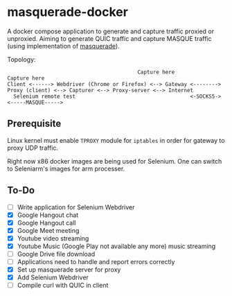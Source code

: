 # masquerade-docker
A docker compose application to generate and capture traffic proxied or unproxied. Aiming to generate QUIC traffic and capture MASQUE traffic (using implementation of [masquerade](https://github.com/jromwu/masquerade/)). 

Topology:
```
                                          Capture here                           Capture here  
Client <------> Webdriver (Chrome or Firefox) <--> Gateway <--------> Proxy (client) <--> Capturer <--> Proxy-server <--> Internet
  Selenium remote test                                     <-SOCKS5->                <-----MASQUE----->           
```

## Prerequisite
Linux kernel must enable `TPROXY` module for `iptables` in order for gateway to proxy UDP traffic. 

Right now x86 docker images are being used for Selenium. One can switch to Seleniarm's images for arm processer.

## To-Do
- [ ] Write application for Selenium Webdriver
 - [x] Google Hangout chat
 - [x] Google Hangout call
 - [x] Google Meet meeting
 - [x] Youtube video streaming
 - [x] Youtube Music (Google Play not available any more) music streaming
 - [ ] Google Drive file download
 - [ ] Applications need to handle and report errors correctly
- [x] Set up masquerade server for proxy
- [x] Add Selenium Webdriver
- [ ] Compile curl with QUIC in client

